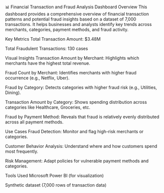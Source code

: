 📊 Financial Transaction and Fraud Analysis Dashboard
Overview
This dashboard provides a comprehensive overview of financial transaction patterns and potential fraud insights based on a dataset of 7,000 transactions. It helps businesses and analysts identify key trends across merchants, categories, payment methods, and fraud activity.

Key Metrics
Total Transaction Amount: $3.48M

Total Fraudulent Transactions: 130 cases

Visual Insights
Transaction Amount by Merchant: Highlights which merchants have the highest total revenue.

Fraud Count by Merchant: Identifies merchants with higher fraud occurrence (e.g., Netflix, Uber).

Fraud by Category: Detects categories with higher fraud risk (e.g., Utilities, Dining).

Transaction Amount by Category: Shows spending distribution across categories like Healthcare, Groceries, etc.

Fraud by Payment Method: Reveals that fraud is relatively evenly distributed across all payment methods.

Use Cases
Fraud Detection: Monitor and flag high-risk merchants or categories.

Customer Behavior Analysis: Understand where and how customers spend most frequently.

Risk Management: Adapt policies for vulnerable payment methods and categories.

Tools Used
Microsoft Power BI (for visualization)

Synthetic dataset (7,000 rows of transaction data)
